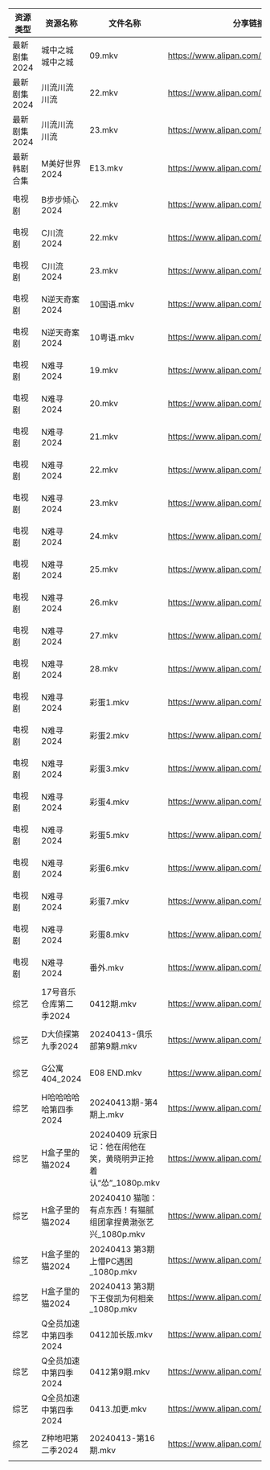 | 资源类型     | 资源名称           | 文件名称                                       | 分享链接                                 | 更新时间                |
| -------- | -------------- | ------------------------------------------ | ------------------------------------ | ------------------- |
| 最新剧集2024 | 城中之城城中之城       | 09.mkv                                     | https://www.alipan.com/s/scjYHcw12HE | 2024-04-13 00:06:56 |
| 最新剧集2024 | 川流川流川流         | 22.mkv                                     | https://www.alipan.com/s/9UD2QRyWdTU | 2024-04-13 00:06:58 |
| 最新剧集2024 | 川流川流川流         | 23.mkv                                     | https://www.alipan.com/s/9UD2QRyWdTU | 2024-04-13 00:06:58 |
| 最新韩剧合集   | M美好世界2024      | E13.mkv                                    | https://www.alipan.com/s/3hVi9iw3g6N | 2024-04-13 00:05:33 |
| 电视剧      | B步步倾心2024      | 22.mkv                                     | https://www.alipan.com/s/PQr6VqXP1pv | 2024-04-13 14:05:09 |
| 电视剧      | C川流2024        | 22.mkv                                     | https://www.alipan.com/s/BWKk8kn6ZqK | 2024-04-13 00:05:13 |
| 电视剧      | C川流2024        | 23.mkv                                     | https://www.alipan.com/s/BWKk8kn6ZqK | 2024-04-13 00:05:13 |
| 电视剧      | N逆天奇案2024      | 10国语.mkv                                   | https://www.alipan.com/s/mJMFp4HEXy4 | 2024-04-13 00:05:36 |
| 电视剧      | N逆天奇案2024      | 10粤语.mkv                                   | https://www.alipan.com/s/mJMFp4HEXy4 | 2024-04-13 00:05:36 |
| 电视剧      | N难寻2024        | 19.mkv                                     | https://www.alipan.com/s/LpkZvEaQ2AH | 2024-04-13 14:08:19 |
| 电视剧      | N难寻2024        | 20.mkv                                     | https://www.alipan.com/s/LpkZvEaQ2AH | 2024-04-13 14:08:19 |
| 电视剧      | N难寻2024        | 21.mkv                                     | https://www.alipan.com/s/LpkZvEaQ2AH | 2024-04-13 14:08:18 |
| 电视剧      | N难寻2024        | 22.mkv                                     | https://www.alipan.com/s/LpkZvEaQ2AH | 2024-04-13 14:08:18 |
| 电视剧      | N难寻2024        | 23.mkv                                     | https://www.alipan.com/s/LpkZvEaQ2AH | 2024-04-13 14:08:18 |
| 电视剧      | N难寻2024        | 24.mkv                                     | https://www.alipan.com/s/LpkZvEaQ2AH | 2024-04-13 14:08:17 |
| 电视剧      | N难寻2024        | 25.mkv                                     | https://www.alipan.com/s/LpkZvEaQ2AH | 2024-04-13 14:08:17 |
| 电视剧      | N难寻2024        | 26.mkv                                     | https://www.alipan.com/s/LpkZvEaQ2AH | 2024-04-13 14:08:17 |
| 电视剧      | N难寻2024        | 27.mkv                                     | https://www.alipan.com/s/LpkZvEaQ2AH | 2024-04-13 14:08:16 |
| 电视剧      | N难寻2024        | 28.mkv                                     | https://www.alipan.com/s/LpkZvEaQ2AH | 2024-04-13 14:08:16 |
| 电视剧      | N难寻2024        | 彩蛋1.mkv                                    | https://www.alipan.com/s/LpkZvEaQ2AH | 2024-04-13 14:08:16 |
| 电视剧      | N难寻2024        | 彩蛋2.mkv                                    | https://www.alipan.com/s/LpkZvEaQ2AH | 2024-04-13 14:08:15 |
| 电视剧      | N难寻2024        | 彩蛋3.mkv                                    | https://www.alipan.com/s/LpkZvEaQ2AH | 2024-04-13 14:08:15 |
| 电视剧      | N难寻2024        | 彩蛋4.mkv                                    | https://www.alipan.com/s/LpkZvEaQ2AH | 2024-04-13 14:08:15 |
| 电视剧      | N难寻2024        | 彩蛋5.mkv                                    | https://www.alipan.com/s/LpkZvEaQ2AH | 2024-04-13 14:08:14 |
| 电视剧      | N难寻2024        | 彩蛋6.mkv                                    | https://www.alipan.com/s/LpkZvEaQ2AH | 2024-04-13 14:08:14 |
| 电视剧      | N难寻2024        | 彩蛋7.mkv                                    | https://www.alipan.com/s/LpkZvEaQ2AH | 2024-04-13 14:08:14 |
| 电视剧      | N难寻2024        | 彩蛋8.mkv                                    | https://www.alipan.com/s/LpkZvEaQ2AH | 2024-04-13 14:08:13 |
| 电视剧      | N难寻2024        | 番外.mkv                                     | https://www.alipan.com/s/LpkZvEaQ2AH | 2024-04-13 14:08:13 |
| 综艺       | 17号音乐仓库第二季2024 | 0412期.mkv                                  | https://www.alipan.com/s/9UjuDVabbAo | 2024-04-13 00:06:01 |
| 综艺       | D大侦探第九季2024    | 20240413-俱乐部第9期.mkv                        | https://www.alipan.com/s/D2ZWBwPxiYi | 2024-04-13 14:08:58 |
| 综艺       | G公寓404_2024    | E08 END.mkv                                | https://www.alipan.com/s/GoS4LufpWv2 | 2024-04-13 00:06:17 |
| 综艺       | H哈哈哈哈哈第四季2024  | 20240413期-第4期上.mkv                         | https://www.alipan.com/s/CgezbEPvmVp | 2024-04-13 14:09:08 |
| 综艺       | H盒子里的猫2024     | 20240409 玩家日记：他在闹他在笑，黄晓明尹正抢着认“怂”_1080p.mkv | https://www.alipan.com/s/cnUw8UeQ7bS | 2024-04-13 14:09:14 |
| 综艺       | H盒子里的猫2024     | 20240410 猫咖：有点东西！有猫腻组团拿捏黄渤张艺兴_1080p.mkv    | https://www.alipan.com/s/cnUw8UeQ7bS | 2024-04-13 14:09:13 |
| 综艺       | H盒子里的猫2024     | 20240413 第3期 上懵PC遇困_1080p.mkv              | https://www.alipan.com/s/cnUw8UeQ7bS | 2024-04-13 14:09:13 |
| 综艺       | H盒子里的猫2024     | 20240413 第3期 下王俊凯为何相亲_1080p.mkv            | https://www.alipan.com/s/cnUw8UeQ7bS | 2024-04-13 14:09:13 |
| 综艺       | Q全员加速中第四季2024  | 0412加长版.mkv                                | https://www.alipan.com/s/e7gcZ4pytd9 | 2024-04-13 00:06:36 |
| 综艺       | Q全员加速中第四季2024  | 0412第9期.mkv                                | https://www.alipan.com/s/e7gcZ4pytd9 | 2024-04-13 00:06:36 |
| 综艺       | Q全员加速中第四季2024  | 0413.加更.mkv                                | https://www.alipan.com/s/e7gcZ4pytd9 | 2024-04-13 14:09:26 |
| 综艺       | Z种地吧第二季2024    | 20240413-第16期.mkv                          | https://www.alipan.com/s/1DyAWe9bo96 | 2024-04-13 14:09:37 |

